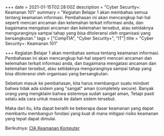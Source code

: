 +++
date = 2021-01-15T02:28:00Z
description = "Cyber Security+: Keamanan 101"
summary = "Kegiatan Belajar 1 akan membahas semua tentang keamanan informasi. Pembahasan ini akan mencangkup hal-hal seperti mencari ancaman dan kelemahan terkait informasi anda, dan bagaimana mengatasi ancaman dan kelemahan tersebut, atau setidaknya menguranginya sampai tahap yang bisa ditoleransi oleh organisasi yang bersangkutan."
tags = ["CompTIA", "Cyber Security+", "IT"]
title = "Cyber Security+: Keamanan 101"

+++
Kegiatan Belajar 1 akan membahas semua tentang keamanan informasi. Pembahasan ini akan mencangkup hal-hal seperti mencari ancaman dan kelemahan terkait informasi anda, dan bagaimana mengatasi ancaman dan kelemahan tersebut, atau setidaknya menguranginya sampai tahap yang bisa ditoleransi oleh organisasi yang bersangkutan.

Sebelum masuk ke pembahasan, kita harus membangun suatu mindset bahwa tidak ada sistem yang "sangat" aman (completely secure). Banyak orang yang mengklaim bahwa sistemnya sudah sangat aman, Tetapi pasti selalu ada cara untuk masuk ke dalam sistem tersebut.

Maka dari itu, kita dapat beralih ke beberapa dasar keamanan yang dapat membantu membangun fondasi yang kuat di mana mitigasi risiko keamanan yang tepat dapat dimulai.

Berikutnya: [CIA Keamanan Komputer](https://hanivan.github.io/blog/modules/comptia-cyber-security+/pengenalan-tentang-keamanan/cyber-security-cia-keamanan-komputer/ "CIA Keamanan Komputer")